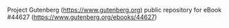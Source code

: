 Project Gutenberg (https://www.gutenberg.org) public repository for eBook #44627 (https://www.gutenberg.org/ebooks/44627)
